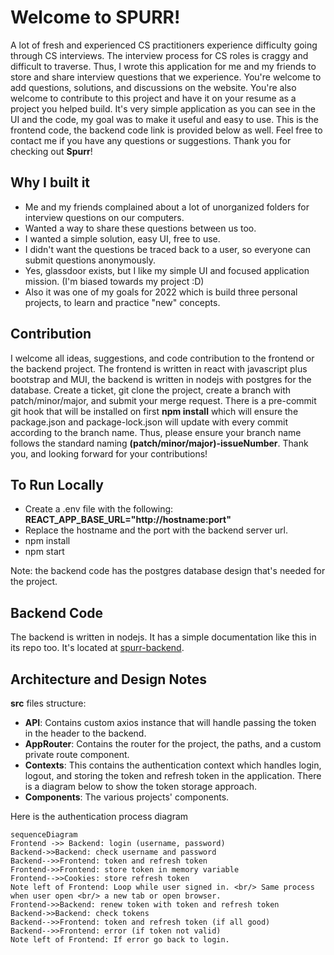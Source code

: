 # Welcome to SPURR!

A lot of fresh and experienced CS practitioners experience difficulty going through CS interviews. The interview process for CS roles is craggy and difficult to traverse. Thus, I wrote this application for me and my friends to store and share interview questions that we experience. You're welcome to add questions, solutions, and discussions on the website. You're also welcome to contribute to this project and have it on your resume as a project you helped build. It's very simple application as you can see in the UI and the code, my goal was to make it useful and easy to use. This is the frontend code, the backend code link is provided below as well. Feel free to contact me if you have any questions or suggestions. Thank you for checking out **Spurr**!

## Why I built it
- Me and my friends complained about a lot of unorganized folders for interview questions on our computers.
- Wanted a way to share these questions between us too.
- I wanted a simple solution, easy UI, free to use.
- I didn't want the questions be traced back to a user, so everyone can submit questions anonymously.
- Yes, glassdoor exists, but I like my simple UI and focused application mission. (I'm biased towards my project :D)
- Also it was one of my goals for 2022 which is build three personal projects, to learn and practice "new" concepts.

## Contribution
I welcome all ideas, suggestions, and code contribution to the frontend or the backend project. The frontend is written in react with javascript plus bootstrap and MUI, the backend is written in nodejs with postgres for the database. Create a ticket, git clone the project, create a branch with patch/minor/major, and submit your merge request. There is a pre-commit git hook that will be installed on first **npm install** which will ensure the package.json and package-lock.json will update with every commit according to the branch name. Thus, please ensure your branch name follows the standard naming **(patch/minor/major)-issueNumber**. Thank you, and looking forward for your contributions!

## To Run Locally

- Create a .env file with the following:
**REACT_APP_BASE_URL="http://hostname:port"**
- Replace the hostname and the port with the backend server url.
- npm install
- npm start

Note: the backend code has the postgres database design that's needed for the project.
 
## Backend Code

The backend is written in nodejs. It has a simple documentation like this in its repo too. It's located at [spurr-backend](http://github.com/aalzubidy).

## Architecture and Design Notes

**src** files structure:
* **API**: Contains custom axios instance that will handle passing the token in the header to the backend.
* **AppRouter**: Contains the router for the project, the paths, and a custom private route component.
* **Contexts**: This contains the authentication context which handles login, logout, and storing the token and refresh token in the application. There is a diagram below to show the token storage approach.
* **Components**: The various projects' components.

Here is the authentication process diagram

```mermaid
sequenceDiagram
Frontend ->> Backend: login (username, password)
Backend->>Backend: check username and password
Backend-->>Frontend: token and refresh token
Frontend->>Frontend: store token in memory variable
Frontend-->>Cookies: store refresh token
Note left of Frontend: Loop while user signed in. <br/> Same process when user open <br/> a new tab or open browser.
Frontend->>Backend: renew token with token and refresh token
Backend->>Backend: check tokens
Backend-->>Frontend: token and refresh token (if all good)
Backend-->>Frontend: error (if token not valid)
Note left of Frontend: If error go back to login.
```